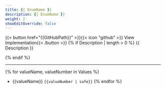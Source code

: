 ```yaml
---
title: {{ EnumName }}
description: {{ EnumName }}
weight: 2
showEditOverride: false
---
```

\{\{< button href="{{GitHubPath}}" >\}\}\{\{< icon "github" >\}\} View Implementation\{\{< /button >\}\}
{% if Description | length > 0 %}
{{ Description }}

{% endif %}

---

{% for valueName, valueNumber in Values %}
- {{valueName}} `{{valueNumber | safe}}`
{% endfor %}
